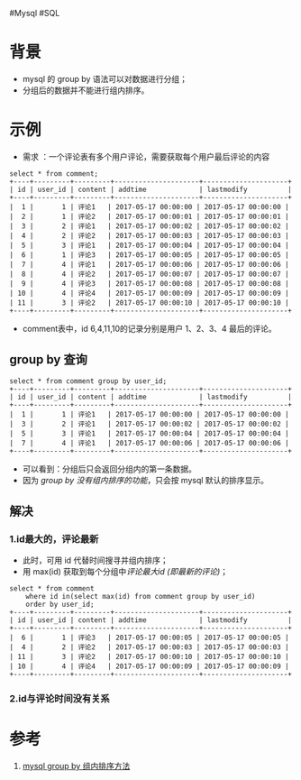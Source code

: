 #Mysql #SQL 

# 背景
- mysql 的 group by 语法可以对数据进行分组；
- 分组后的数据并不能进行组内排序。


# 示例
- 需求 ：一个评论表有多个用户评论，需要获取每个用户最后评论的内容

```mysql
select * from comment;
+----+---------+---------+---------------------+---------------------+
| id | user_id | content | addtime             | lastmodify          |
+----+---------+---------+---------------------+---------------------+
|  1 |       1 | 评论1   | 2017-05-17 00:00:00 | 2017-05-17 00:00:00 |
|  2 |       1 | 评论2   | 2017-05-17 00:00:01 | 2017-05-17 00:00:01 |
|  3 |       2 | 评论1   | 2017-05-17 00:00:02 | 2017-05-17 00:00:02 |
|  4 |       2 | 评论2   | 2017-05-17 00:00:03 | 2017-05-17 00:00:03 |
|  5 |       3 | 评论1   | 2017-05-17 00:00:04 | 2017-05-17 00:00:04 |
|  6 |       1 | 评论3   | 2017-05-17 00:00:05 | 2017-05-17 00:00:05 |
|  7 |       4 | 评论1   | 2017-05-17 00:00:06 | 2017-05-17 00:00:06 |
|  8 |       4 | 评论2   | 2017-05-17 00:00:07 | 2017-05-17 00:00:07 |
|  9 |       4 | 评论3   | 2017-05-17 00:00:08 | 2017-05-17 00:00:08 |
| 10 |       4 | 评论4   | 2017-05-17 00:00:09 | 2017-05-17 00:00:09 |
| 11 |       3 | 评论2   | 2017-05-17 00:00:10 | 2017-05-17 00:00:10 |
+----+---------+---------+---------------------+---------------------+
```

- comment表中，id 6,4,11,10的记录分别是用户 1、2、3、4 最后的评论。

## group by 查询
```mysql
select * from comment group by user_id;
+----+---------+---------+---------------------+---------------------+
| id | user_id | content | addtime             | lastmodify          |
+----+---------+---------+---------------------+---------------------+
|  1 |       1 | 评论1   | 2017-05-17 00:00:00 | 2017-05-17 00:00:00 |
|  3 |       2 | 评论1   | 2017-05-17 00:00:02 | 2017-05-17 00:00:02 |
|  5 |       3 | 评论1   | 2017-05-17 00:00:04 | 2017-05-17 00:00:04 |
|  7 |       4 | 评论1   | 2017-05-17 00:00:06 | 2017-05-17 00:00:06 |
+----+---------+---------+---------------------+---------------------+
```

- 可以看到：分组后只会返回分组内的第一条数据。
- 因为 *group by 没有组内排序的功能*，只会按 mysql 默认的排序显示。

## 解决
### 1.id最大的，评论最新

- 此时，可用 id 代替时间搜寻并组内排序；
- 用 max(id) 获取到每个分组中*评论最大id (即最新的评论)*；

```mysql
select * from comment 
	where id in(select max(id) from comment group by user_id) 
	order by user_id;
+----+---------+---------+---------------------+---------------------+
| id | user_id | content | addtime             | lastmodify          |
+----+---------+---------+---------------------+---------------------+
|  6 |       1 | 评论3   | 2017-05-17 00:00:05 | 2017-05-17 00:00:05 |
|  4 |       2 | 评论2   | 2017-05-17 00:00:03 | 2017-05-17 00:00:03 |
| 11 |       3 | 评论2   | 2017-05-17 00:00:10 | 2017-05-17 00:00:10 |
| 10 |       4 | 评论4   | 2017-05-17 00:00:09 | 2017-05-17 00:00:09 |
+----+---------+---------+---------------------+---------------------+
```

### 2.id与评论时间没有关系


# 参考
1. [mysql group by 组内排序方法](https://blog.csdn.net/fdipzone/article/details/72453553)